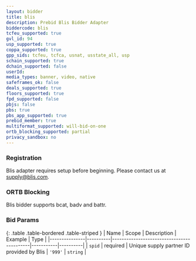 ```yaml
---
layout: bidder
title: blis
description: Prebid Blis Bidder Adapter
biddercode: blis
tcfeu_supported: true
gvl_id: 94
usp_supported: true
coppa_supported: true
gpp_sids: tcfeu, tcfca, usnat, usstate_all, usp
schain_supported: true
dchain_supported: false
userId: 
media_types: banner, video, native
safeframes_ok: false
deals_supported: true
floors_supported: true
fpd_supported: false
pbjs: false
pbs: true
pbs_app_supported: true
prebid_member: true
multiformat_supported: will-bid-on-one
ortb_blocking_supported: partial
privacy_sandbox: no
---
```


### Registration

Blis adapter requires setup before beginning. Please contact us at supply@blis.com.

### ORTB Blocking

Blis bidder supports bcat, badv and battr.

### Bid Params

{: .table .table-bordered .table-striped }
| Name          | Scope    | Description                               | Example   | Type     |
|---------------|----------|-------------------------------------------|-----------|----------|
| `spid`        | required | Unique supply partner ID provided by Blis | `'999'` | `string` |

